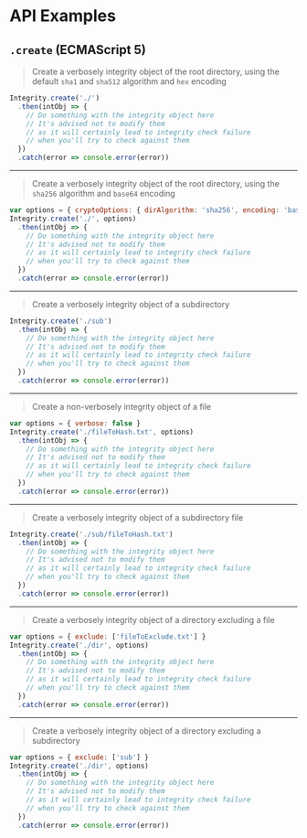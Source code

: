 # API Examples

## `.create` (ECMAScript 5)

>Create a verbosely integrity object of the root directory, using the default `sha1` and `sha512` algorithm and `hex` encoding

```js
Integrity.create('./')
  .then(intObj => {
    // Do something with the integrity object here
    // It's advised not to modify them
    // as it will certainly lead to integrity check failure
    // when you'll try to check against them
  })
  .catch(error => console.error(error))
```

---

> Create a verbosely integrity object of the root directory, using the `sha256` algorithm and `base64` encoding

```js
var options = { cryptoOptions: { dirAlgorithm: 'sha256', encoding: 'base64', fileAlgorithm: "sha256" } }
Integrity.create('./', options)
  .then(intObj => {
    // Do something with the integrity object here
    // It's advised not to modify them
    // as it will certainly lead to integrity check failure
    // when you'll try to check against them
  })
  .catch(error => console.error(error))
```

---

> Create a verbosely integrity object of a subdirectory

```js
Integrity.create('./sub')
  .then(intObj => {
    // Do something with the integrity object here
    // It's advised not to modify them
    // as it will certainly lead to integrity check failure
    // when you'll try to check against them
  })
  .catch(error => console.error(error))
```

---

> Create a non-verbosely integrity object of a file

```js
var options = { verbose: false }
Integrity.create('./fileToHash.txt', options)
  .then(intObj => {
    // Do something with the integrity object here
    // It's advised not to modify them
    // as it will certainly lead to integrity check failure
    // when you'll try to check against them
  })
  .catch(error => console.error(error))
```

---

> Create a verbosely integrity object of a subdirectory file

```js
Integrity.create('./sub/fileToHash.txt')
  .then(intObj => {
    // Do something with the integrity object here
    // It's advised not to modify them
    // as it will certainly lead to integrity check failure
    // when you'll try to check against them
  })
  .catch(error => console.error(error))
```

---

> Create a verbosely integrity object of a directory excluding a file

```js
var options = { exclude: ['fileToExclude.txt'] }
Integrity.create('./dir', options)
  .then(intObj => {
    // Do something with the integrity object here
    // It's advised not to modify them
    // as it will certainly lead to integrity check failure
    // when you'll try to check against them
  })
  .catch(error => console.error(error))
```

---

> Create a verbosely integrity object of a directory excluding a subdirectory

```js
var options = { exclude: ['sub'] }
Integrity.create('./dir', options)
  .then(intObj => {
    // Do something with the integrity object here
    // It's advised not to modify them
    // as it will certainly lead to integrity check failure
    // when you'll try to check against them
  })
  .catch(error => console.error(error))
```
